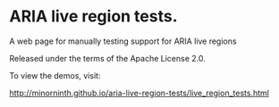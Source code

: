 # ARIA live region tests.

A web page for manually testing support for ARIA live regions

Released under the terms of the Apache License 2.0.

To view the demos, visit:

http://minorninth.github.io/aria-live-region-tests/live_region_tests.html
